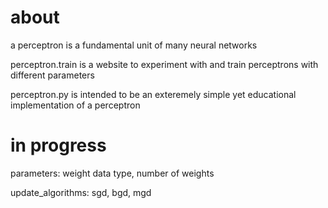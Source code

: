 # about

a perceptron is a fundamental unit of many neural networks

perceptron.train is a website to experiment with and train perceptrons with different parameters

perceptron.py is intended to be an exteremely simple yet educational implementation of a perceptron

# in progress

parameters: weight data type, number of weights

update_algorithms: sgd, bgd, mgd